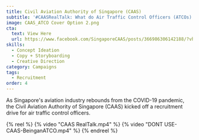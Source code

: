 ```yaml
---
title: Civil Aviation Authority of Singapore (CAAS)
subtitle: '#CAASRealTalk: What do Air Traffic Control Officers (ATCOs) really do?'
image: CAAS_ATCO Cover Option 2.png
cta:
  text: View Here
  url: https://www.facebook.com/SingaporeCAAS/posts/366986306142188/?vh=e&extid=MSG-UNK-UNK-UNK-COM_GK0T-GK1C
skills:
  - Concept Ideation
  - Copy + Storyboarding
  - Creative Direction
category: Campaigns
tags:
  - Recruitment
order: 4
---
```


As Singapore's aviation industry rebounds from the COVID-19 pandemic, the Civil Aviation Authority of Singapore (CAAS) kicked off a recruitment drive for air traffic control officers.

{% reel %}
  {% video "CAAS RealTalk.mp4" %}
  {% video "DONT USE-CAAS-BeinganATCO.mp4" %}
{% endreel %}
